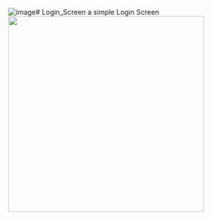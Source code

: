 ![image](https://github.com/AmrNasserSaad/Login_Screen/assets/105106529/e35a65fe-c4e5-47a5-9fa6-f7531982f5ca)# Login_Screen
a simple Login Screen
<img src ="![photo_2023-07-24_08-11-25](https://github.com/AmrNasserSaad/Login_Screen/assets/105106529/f51f0ff9-f6d4-4a7d-9a39-d7a9b1dceed9)
" width="400" hight="400">
